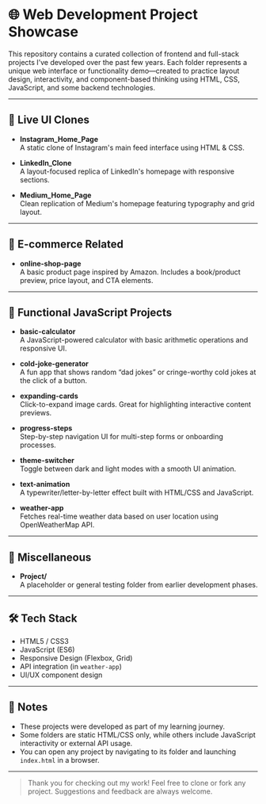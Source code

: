 # 🌐 Web Development Project Showcase

This repository contains a curated collection of frontend and full-stack projects I’ve developed over the past few years. Each folder represents a unique web interface or functionality demo—created to practice layout design, interactivity, and component-based thinking using HTML, CSS, JavaScript, and some backend technologies.

---

## 📌 Live UI Clones

- **Instagram_Home_Page**  
  A static clone of Instagram's main feed interface using HTML & CSS.

- **LinkedIn_Clone**  
  A layout-focused replica of LinkedIn's homepage with responsive sections.

- **Medium_Home_Page**  
  Clean replication of Medium's homepage featuring typography and grid layout.

---

## 🛒 E-commerce Related

- **online-shop-page**  
  A basic product page inspired by Amazon. Includes a book/product preview, price layout, and CTA elements.

---

## 🔧 Functional JavaScript Projects

- **basic-calculator**  
  A JavaScript-powered calculator with basic arithmetic operations and responsive UI.

- **cold-joke-generator**  
  A fun app that shows random “dad jokes” or cringe-worthy cold jokes at the click of a button.

- **expanding-cards**  
  Click-to-expand image cards. Great for highlighting interactive content previews.

- **progress-steps**  
  Step-by-step navigation UI for multi-step forms or onboarding processes.

- **theme-switcher**  
  Toggle between dark and light modes with a smooth UI animation.

- **text-animation**  
  A typewriter/letter-by-letter effect built with HTML/CSS and JavaScript.

- **weather-app**  
  Fetches real-time weather data based on user location using OpenWeatherMap API.

---

## 🧪 Miscellaneous

- **Project/**  
  A placeholder or general testing folder from earlier development phases.

---

## 🛠 Tech Stack

- HTML5 / CSS3  
- JavaScript (ES6)  
- Responsive Design (Flexbox, Grid)  
- API integration (in `weather-app`)  
- UI/UX component design  

---

## 📎 Notes

- These projects were developed as part of my learning journey.
- Some folders are static HTML/CSS only, while others include JavaScript interactivity or external API usage.
- You can open any project by navigating to its folder and launching `index.html` in a browser.

---

> Thank you for checking out my work! Feel free to clone or fork any project. Suggestions and feedback are always welcome.
